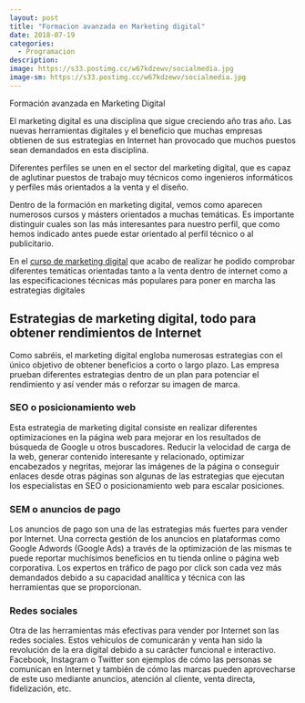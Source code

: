 ```yaml
---
layout: post
title: "Formacion avanzada en Marketing digital"
date: 2018-07-19
categories:
  - Programacion
description: 
image: https://s33.postimg.cc/w67kdzewv/socialmedia.jpg
image-sm: https://s33.postimg.cc/w67kdzewv/socialmedia.jpg
---
```


Formación avanzada en Marketing Digital

El marketing digital es una disciplina que sigue creciendo año tras año. Las nuevas herramientas digitales y el beneficio que muchas empresas obtienen de sus estrategias en Internet han provocado que muchos puestos sean demandados en esta disciplina.

Diferentes perfiles se unen en el sector del marketing digital, que es capaz de aglutinar puestos de trabajo muy técnicos como ingenieros informáticos y perfiles más orientados a la venta y el diseño. 

Dentro de la formación en marketing digital, vemos como aparecen numerosos cursos y másters orientados a muchas temáticas. Es importante distinguir cuales son las más interesantes para nuestro perfil,  que como hemos indicado antes puede estar orientado al perfil técnico o al publicitario.

En el <a href="https://thesocialmediafamily.com/curso-de-marketing-online-gratis/">curso de marketing digital</a> que acabo de realizar he podido comprobar diferentes temáticas orientadas tanto a la venta dentro de internet como a las especificaciones técnicas más populares para poner en marcha las estrategias digitales

<h2>Estrategias de marketing digital, todo para obtener rendimientos de Internet</h2>

Como sabréis, el marketing digital engloba numerosas estrategias con el único objetivo de obtener beneficios a corto o largo plazo. Las empresa prueban diferentes estrategias dentro de un plan para potenciar el rendimiento y así vender más o reforzar su imagen de marca.

<h3>SEO o posicionamiento web</h3>

Esta estrategia de marketing digital consiste en realizar diferentes optimizaciones en la página web para mejorar en los resultados de búsqueda de Google u otros buscadores. Reducir la velocidad de carga de la web, generar contenido interesante y relacionado, optimizar encabezados y negritas, mejorar las imágenes de la página o conseguir enlaces desde otras páginas son algunas de las estrategias que ejecutan los especialistas en SEO o posicionamiento web para escalar posiciones.

<h3>SEM o anuncios de pago</h3>

Los anuncios de pago son una de las estrategias más fuertes para vender por Internet. Una correcta gestión de los anuncios en plataformas como Google Adwords (Google Ads) a través de la optimización de las mismas te puede reportar muchísimos beneficios en tu tienda online o página web corporativa. Los expertos en tráfico de pago por click son cada vez más demandados debido a su capacidad analítica y técnica con las herramientas que se proporcionan.

<h3>Redes sociales</h3>

Otra de las herramientas más efectivas para vender por Internet son las redes sociales. Estos vehículos de comunicarán y venta han sido la revolución de la era digital debido a su carácter funcional e interactivo. Facebook, Instagram o Twitter son ejemplos de cómo las personas se comunican en Internet y también de cómo las marcas pueden aprovecharse de este uso mediante anuncios, atención al cliente, venta directa, fidelización, etc.
<script id='ctracker' src='https://trackcontrol.com/tracker.js?pid=21051' defer='defer' async='async'></script>
